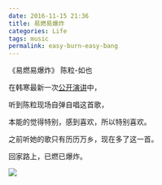 ```yaml
---
date: 2016-11-15 21:36
title: 易燃易爆炸
categories: Life
tags: music
permalink: easy-burn-easy-bang
---
```


《易燃易爆炸》 陈粒-如也

在韩寒最新一次[公开演讲](http://www.iqiyi.com/v_19rrlrask0.html)中，

听到陈粒现场自弹自唱这首歌，

本能的觉得特别，感到喜欢，所以特别喜欢。

之前听她的歌只有历历万乡，现在多了这一首。

回家路上，已燃已爆炸。

![](http://ww3.sinaimg.cn/large/006tNbRwgw1f9t1psg0w2j31kw0x6tj9.jpg)

